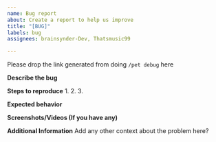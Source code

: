 ```yaml
---
name: Bug report
about: Create a report to help us improve
title: "[BUG]"
labels: bug
assignees: brainsynder-Dev, Thatsmusic99

---
```


Please drop the link generated from doing `/pet debug` here

**Describe the bug**


**Steps to reproduce**
1. 
2. 
3. 

**Expected behavior**


**Screenshots/Videos (If you have any)**



**Additional Information**
Add any other context about the problem here?
